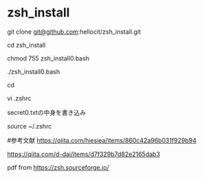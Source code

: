 # zsh_install

git clone git@github.com:hellocit/zsh_install.git

cd zsh_install

chmod 755 zsh_install0.bash

./zsh_install0.bash

cd 

vi .zshrc

secret0.txtの中身を書き込み

source ~/.zshrc



#参考文献
https://qiita.com/hiesiea/items/860c42a96b031f929b94

https://qiita.com/d-dai/items/d7f329b7d82e2165dab3

pdf from https://zsh.sourceforge.io/
